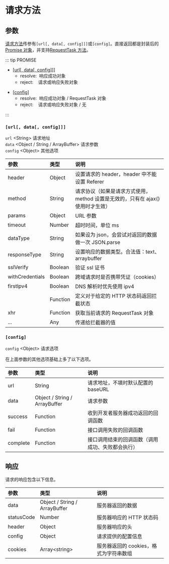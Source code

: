# 请求方法

## 参数

[请求方法][1]传参有`[url[, data[, config]]]`或`[config]`。直接返回都是封装后的[Promise 对象][2]，并支持[RequestTask 方法][3]。

::: tip PROMISE

- [[url[, data[, config]]]][4]
  - resolve: &nbsp;响应成功对象
  - reject: &nbsp;&nbsp;&nbsp;请求或响应失败对象

* [[config]][5]
  - resolve: &nbsp;响应成功对象 / RequestTask 对象
  - reject: &nbsp;&nbsp;&nbsp;请求或响应失败对象 / 无

:::

### `[url[, data[, config]]]`

`url` \<String\> 请求地址  
`data` \<Object / String / ArrayBuffer\> 请求参数  
`config` \<Object\> 其他选项

| 参数                                          | 类型     | 说明                                                                            |
| :-------------------------------------------- | :------- | :------------------------------------------------------------------------------ |
| header                                        | Object   | 设置请求的 header，header 中不能设置 Referer                                    |
| method                                        | String   | 请求协议（如果是请求方式使用，method 设置是无效的，只有在 ajax() 使用时才生效） |
| params <Badge text="2.2.5"/>                  | Object   | URL 参数                                                                        |
| timeout                                       | Number   | 超时时间，单位 ms                                                               |
| dataType                                      | String   | 如果设为 json，会尝试对返回的数据做一次 JSON.parse                              |
| responseType                                  | String   | 设置响应的数据类型。合法值：text、arraybuffer                                   |
| sslVerify                                     | Boolean  | 验证 ssl 证书                                                                   |
| withCredentials                               | Boolean  | 跨域请求时是否携带凭证（cookies）                                               |
| firstIpv4                                     | Boolean  | DNS 解析时优先使用 ipv4                                                         |
| <Nowrap text="validateStatus" badge="2.2.2"/> | Function | 定义对于给定的 HTTP 状态码返回拦截状态                                          |
| xhr <Badge text="2.2.4"/>                     | Function | 获取当前请求的 RequestTask 对象                                                 |
| ... <Badge text="2.1.0"/>                     | Any      | 传递给拦截器的值                                                                |

### `[config]`

`config` \<Object\> 请求选项

在上面参数的其他选项基础上多了以下选项。

| 参数     | 类型                          | 说明                                             |
| :------- | :---------------------------- | :----------------------------------------------- |
| url      | String                        | 请求地址，不填时默认配置的 baseURL               |
| data     | Object / String / ArrayBuffer | 请求参数                                         |
| success  | Function                      | 收到开发者服务器成功返回的回调函数               |
| fail     | Function                      | 接口调用失败的回调函数                           |
| complete | Function                      | 接口调用结束的回调函数（调用成功、失败都会执行） |

## 响应

请求的响应包含以下信息。

| 参数                         | 类型                          | 说明                                   |
| :--------------------------- | :---------------------------- | :------------------------------------- |
| data                         | Object / String / ArrayBuffer | 服务器返回的数据                       |
| statusCode                   | Number                        | 服务器响应的 HTTP 状态码               |
| header                       | Object                        | 服务器响应的头                         |
| config <Badge text="2.1.0"/> | Object                        | 请求提供的配置信息                     |
| cookies                      | Array\<string\>               | 服务器返回的 cookies，格式为字符串数组 |

[1]: /usage/api.html#请求方法
[2]: https://developer.mozilla.org/zh-CN/docs/Web/JavaScript/Reference/Global_Objects/Promise
[3]: /usage/request-task
[4]: /usage/request.html#url-data-config
[5]: /usage/request.html#config
